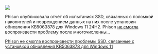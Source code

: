 <!--2025-08-28 12:46:57-->
<div class="yb">
  <div class="rss habr"><img src="https://habrastorage.org/getpro/habr/upload_files/dc7/8ae/bd2/dc78aebd28b48d7c17ba4af57e1a1f69.jpg" /><p>Phison опубликовала отчёт об испытаниях SSD, связанных с поломкой накопителей и повреждением данных на них после установки обновления KB5063878 для Windows 11 24H2. Phison <a href="https://www.neowin.net/news/phison-releases-test-report-on-windows-11-ssd-corruption-issue/" rel="noopener noreferrer nofollow">не смогла</a> воспроизвести проблему после многочисленны... <p class="titl"><a href="https://habr.com/ru/news/941692/?utm_source=habrahabr&utm_medium=rss&utm_campaign=941692">Phison не смогла воспроизвести проблемы SSD, связанные с установкой обновления KB5063878 для Windows 11</a></p></div>
</div>
